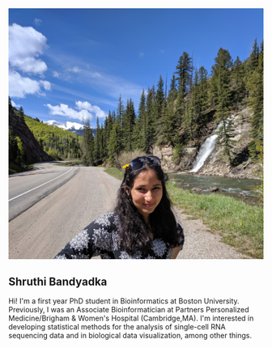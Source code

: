 <img src="IMG_20190530_101954.jpg" alt="Colorado"/> 

## Shruthi Bandyadka

Hi! I'm a first year PhD student in Bioinformatics at Boston University. Previously, I was an Associate Bioinformatician at Partners Personalized Medicine/Brigham & Women's Hospital (Cambridge,MA). I'm interested in developing statistical methods for the analysis of single-cell RNA sequencing data and in biological data visualization, among other things.  


